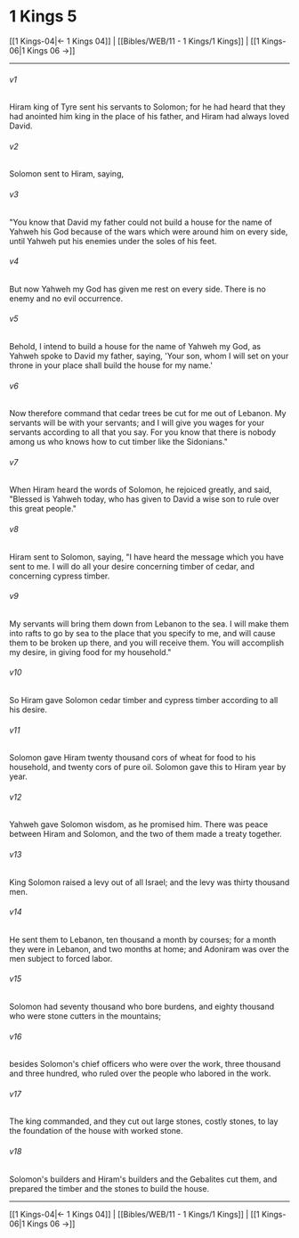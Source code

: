 # 1 Kings 5

[[1 Kings-04|← 1 Kings 04]] | [[Bibles/WEB/11 - 1 Kings/1 Kings]] | [[1 Kings-06|1 Kings 06 →]]
***



###### v1 
Hiram king of Tyre sent his servants to Solomon; for he had heard that they had anointed him king in the place of his father, and Hiram had always loved David. 

###### v2 
Solomon sent to Hiram, saying, 

###### v3 
"You know that David my father could not build a house for the name of Yahweh his God because of the wars which were around him on every side, until Yahweh put his enemies under the soles of his feet. 

###### v4 
But now Yahweh my God has given me rest on every side. There is no enemy and no evil occurrence. 

###### v5 
Behold, I intend to build a house for the name of Yahweh my God, as Yahweh spoke to David my father, saying, 'Your son, whom I will set on your throne in your place shall build the house for my name.' 

###### v6 
Now therefore command that cedar trees be cut for me out of Lebanon. My servants will be with your servants; and I will give you wages for your servants according to all that you say. For you know that there is nobody among us who knows how to cut timber like the Sidonians." 

###### v7 
When Hiram heard the words of Solomon, he rejoiced greatly, and said, "Blessed is Yahweh today, who has given to David a wise son to rule over this great people." 

###### v8 
Hiram sent to Solomon, saying, "I have heard the message which you have sent to me. I will do all your desire concerning timber of cedar, and concerning cypress timber. 

###### v9 
My servants will bring them down from Lebanon to the sea. I will make them into rafts to go by sea to the place that you specify to me, and will cause them to be broken up there, and you will receive them. You will accomplish my desire, in giving food for my household." 

###### v10 
So Hiram gave Solomon cedar timber and cypress timber according to all his desire. 

###### v11 
Solomon gave Hiram twenty thousand cors of wheat for food to his household, and twenty cors of pure oil. Solomon gave this to Hiram year by year. 

###### v12 
Yahweh gave Solomon wisdom, as he promised him. There was peace between Hiram and Solomon, and the two of them made a treaty together. 

###### v13 
King Solomon raised a levy out of all Israel; and the levy was thirty thousand men. 

###### v14 
He sent them to Lebanon, ten thousand a month by courses; for a month they were in Lebanon, and two months at home; and Adoniram was over the men subject to forced labor. 

###### v15 
Solomon had seventy thousand who bore burdens, and eighty thousand who were stone cutters in the mountains; 

###### v16 
besides Solomon's chief officers who were over the work, three thousand and three hundred, who ruled over the people who labored in the work. 

###### v17 
The king commanded, and they cut out large stones, costly stones, to lay the foundation of the house with worked stone. 

###### v18 
Solomon's builders and Hiram's builders and the Gebalites cut them, and prepared the timber and the stones to build the house.

***
[[1 Kings-04|← 1 Kings 04]] | [[Bibles/WEB/11 - 1 Kings/1 Kings]] | [[1 Kings-06|1 Kings 06 →]]
